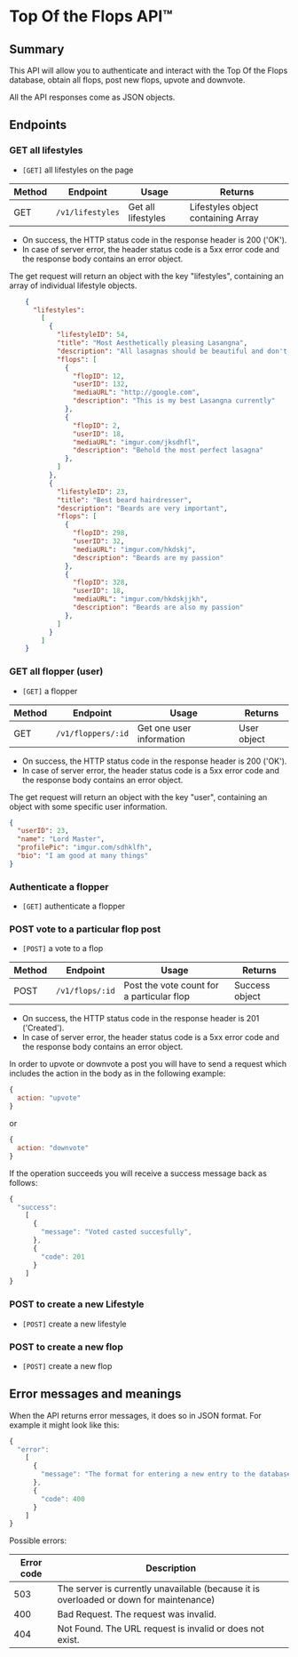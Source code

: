 # Top Of the Flops API™

## Summary

This API will allow you to authenticate and interact with the Top Of the Flops database, obtain all flops, post new flops, upvote and downvote.

All the API responses come as JSON objects.

## Endpoints

### GET all lifestyles

- `[GET]` all lifestyles on the page

| Method | Endpoint | Usage | Returns |
| ------ | -------- | ----- | ------- |
| GET    | `/v1/lifestyles` | Get all lifestyles | Lifestyles object containing Array |

* On success, the HTTP status code in the response header is 200 ('OK').  
* In case of server error, the header status code is a 5xx error code and the response body contains an error object.  

The get request will return an object with the key "lifestyles", containing an array of individual lifestyle objects.


```Json
    {
      "lifestyles":
        [
          {
            "lifestyleID": 54,
            "title": "Most Aesthetically pleasing Lasangna",
            "description": "All lasagnas should be beautiful and don't fall in on themselves",
            "flops": [
              {
                "flopID": 12,
                "userID": 132,
                "mediaURL": "http://google.com",
                "description": "This is my best Lasangna currently"
              },
              {
                "flopID": 2,
                "userID": 18,
                "mediaURL": "imgur.com/jksdhfl",
                "description": "Behold the most perfect lasagna"
              },
            ]
          },
          {
            "lifestyleID": 23,
            "title": "Best beard hairdresser",
            "description": "Beards are very important",
            "flops": [
              {
                "flopID": 298,
                "userID": 32,
                "mediaURL": "imgur.com/hkdskj",
                "description": "Beards are my passion"
              },
              {
                "flopID": 328,
                "userID": 18,
                "mediaURL": "imgur.com/hkdskjjkh",
                "description": "Beards are also my passion"
              },
            ]
          }
        ]
    }
```

### GET all flopper (user)

- `[GET]` a flopper

| Method | Endpoint | Usage | Returns |
| ------ | -------- | ----- | ------- |
| GET    | `/v1/floppers/:id` | Get one user information | User object |

* On success, the HTTP status code in the response header is 200 ('OK').  
* In case of server error, the header status code is a 5xx error code and the response body contains an error object.  

The get request will return an object with the key "user", containing an object with some specific user information.

```JSON
{
  "userID": 23,
  "name": "Lord Master",
  "profilePic": "imgur.com/sdhklfh",
  "bio": "I am good at many things"
}
```

### Authenticate a flopper

- `[GET]` authenticate a flopper

### POST vote to a particular flop post

- `[POST]` a vote to a flop

| Method | Endpoint | Usage | Returns |
| ------ | -------- | ----- | ------- |
| POST    | `/v1/flops/:id` | Post the vote count for a particular flop | Success object |

* On success, the HTTP status code in the response header is 201 ('Created').  
* In case of server error, the header status code is a 5xx error code and the response body contains an error object.  

In order to upvote or downvote a post you will have to send a request which includes the action in the body as in the following example:

```javascript
{
  action: "upvote"
}
```
or
```javascript
{
  action: "downvote"
}
```

If the operation succeeds you will receive a success message back as follows:

```js
{
  "success":
    [
      {
        "message": "Voted casted succesfully",
      },
      {
        "code": 201
      }
    ]
}
```


### POST to create a new Lifestyle

- `[POST]` create a new lifestyle

### POST to create a new flop

- `[POST]` create a new flop


<!-- - `[DELETE]` a flop by id -->


## Error messages and meanings

When the API returns error messages, it does so in JSON format. For example it might look like this:

```js
{
  "error":
    [
      {
        "message": "The format for entering a new entry to the database is not correct, please find the correct format on out documentation and try again",
      },
      {
        "code": 400
      }
    ]
}
```

Possible errors:

Error code | Description
-----------|----------------------------------------------
503        | The server is currently unavailable (because it is overloaded or down for maintenance)
400        | Bad Request. The request was invalid.
404        | Not Found. The URL request is invalid or does not exist.

